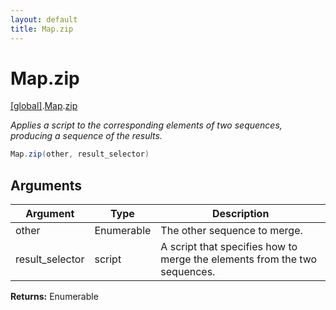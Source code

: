 ```yaml
---
layout: default
title: Map.zip
---
```


# Map.zip

[\[global\]]({{site.baseurl}}/docs/).[Map]({{site.baseurl}}/docs/Map/).[zip]({{site.baseurl}}/docs/Map/zip/)

_Applies a script to the corresponding elements of two sequences, producing a sequence of the results._

```cs
Map.zip(other, result_selector)
```

## Arguments

<table>
  <col width="15%">
  <col width="15%">
  <thead>
    <tr>
      <th>Argument</th>
      <th>Type</th>
      <th>Description</th>
    </tr>
  </thead>
  <tbody>
    <tr>
      <td>other</td>
      <td>Enumerable</td>
      <td>The other sequence to merge.</td>
    </tr>
    <tr>
      <td>result_selector</td>
      <td>script</td>
      <td>A script that specifies how to merge the elements from the two sequences.</td>
    </tr>
  </tbody>
</table>

**Returns:** Enumerable
